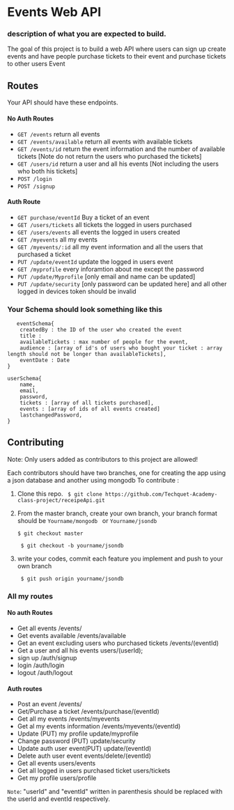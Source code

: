 # Events Web API

### description of what you are expected to build.

The goal of this project is to build a web API where users can sign up create events and have people purchase tickets to their event and purchase tickets to other users Event
## Routes

Your API should have these endpoints.

#### No Auth Routes

* `GET /events` return all events
* `GET /events/available` return all events with available tickets
* `GET /events/id` return the event information and the number of available tickets [Note do not return the users who purchased the tickets]
* `GET /users/id` return a user and all his events [Not including the users who both his tickets]
* `POST /login`
* `POST /signup`

#### Auth Route

* `GET purchase/eventId` Buy a ticket of an event
* `GET /users/tickets` all tickets the logged in users purchased
* `GET /users/events` all events the logged in users created
* `GET /myevents` all my events
* `GET /myevents/:id` all my event information and all the users that purchased a ticket
* `PUT /update/eventId` update the logged in users event 
* `GET /myprofile` every inforamtion about me except the password
* `PUT /update/Myprofile` [only email and name can be updated]
* `PUT /update/security` [only password can be updated here] and all other logged in devices token should be invalid


### Your Schema should look something like this

```
   eventSchema{
    createdBy : the ID of the user who created the event
    title : 
    availableTickets : max number of people for the event,
    audience : [array of id's of users who bought your ticket : array length should not be longer than availableTickets],
    eventDate : Date
}

userSchema{
    name,
    email,
    password,
    tickets : [array of all tickets purchased],
    events : [array of ids of all events created]
    lastchangedPassword,
}
```

## Contributing

Note: Only users added as contributors to this project are allowed!

Each contributors should have two branches, one for creating the app using a json database and another using mongodb
To contribute :

1. Clone this repo.
   ``` $ git clone https://github.com/Techquet-Academy-class-project/receipeApi.git```
3. From the master branch, create your own branch, your branch format should be `Yourname/mongodb ` or `Yourname/jsondb`
   
   ```$ git checkout master ```
   
   ``` $ git checkout -b yourname/jsondb```
   
5. write your codes, commit each feature you implement and push to your own branch

   ``` $ git push origin yourname/jsondb```

### All my routes

#### No auth Routes
* Get all events   /events/
* Get events available     /events/available
* Get an event excluding users who purchased tickets    /events/(eventId)
* Get a user and all his events    users/(userId);
* sign up  /auth/signup
* login    /auth/login
* logout   /auth/logout

#### Auth routes
* Post an event   /events/
* Get/Purchase a ticket      /events/purchase/(eventId)
* Get all my events    /events/myevents
* Get al my events information      /events/myevents/(eventId)
* Update (PUT) my profile   update/myprofile
* Change password (PUT)     update/security
* Update auth user event(PUT)    update/(eventId)
* Delete auth user event     events/delete/(eventId)
* Get all events       users/events
* Get all logged in users purchased ticket        users/tickets
* Get my profile    users/profile

`Note`: "userId" and "eventId" written in parenthesis should be replaced with the userId and eventId respectively. 